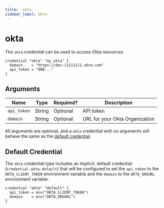 ```yaml
---
title:  okta
sidebar_label: okta
---
```


# okta

The `okta` credential can be used to access Okta resources.

```hcl
credential "okta" "my_okta" {
  domain    = "https://dev-11111111.okta.com"
  api_token = "00B..."
}
```

## Arguments

| Name            | Type    | Required?| Description
|-----------------|---------|----------|-------------------
| `api_token`     |  String | Optional | API token  
| `domain`        |  String | Optional | URL for your Okta Organization

All arguments are optional, and a `okta` credential with no arguments will behave the same as the [default credential](#default-credential).  

## Default Credential

The `okta` credential type includes an implicit, default credential (`credential.okta.default`) that will be configured to set the `api_token` to the `OKTA_CLIENT_TOKEN` environment variable and the `domain` to the `OKTA_ORGURL` environment variable.

```hcl
credential "okta" "default" {
  api_token = env("OKTA_CLIENT_TOKEN")
  domain    = env("OKTA_ORGURL")
}
```
